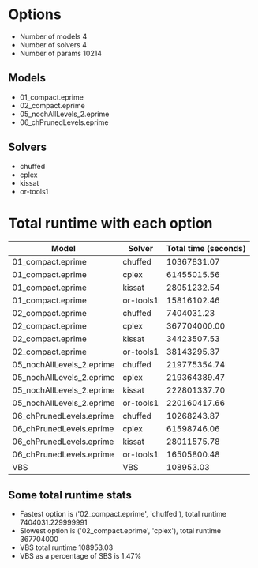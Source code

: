 

# Options


- Number of models 4
- Number of solvers 4
- Number of params 10214


## Models


 - 01_compact.eprime
 - 02_compact.eprime
 - 05_nochAllLevels_2.eprime
 - 06_chPrunedLevels.eprime


## Solvers


 - chuffed
 - cplex
 - kissat
 - or-tools1


# Total runtime with each option


 | Model | Solver | Total time (seconds) | 
 | -- | -- | -- | 
 | 01_compact.eprime | chuffed | 10367831.07 | 
 | 01_compact.eprime | cplex | 61455015.56 | 
 | 01_compact.eprime | kissat | 28051232.54 | 
 | 01_compact.eprime | or-tools1 | 15816102.46 | 
 | 02_compact.eprime | chuffed | 7404031.23 | 
 | 02_compact.eprime | cplex | 367704000.00 | 
 | 02_compact.eprime | kissat | 34423507.53 | 
 | 02_compact.eprime | or-tools1 | 38143295.37 | 
 | 05_nochAllLevels_2.eprime | chuffed | 219775354.74 | 
 | 05_nochAllLevels_2.eprime | cplex | 219364389.47 | 
 | 05_nochAllLevels_2.eprime | kissat | 222801337.70 | 
 | 05_nochAllLevels_2.eprime | or-tools1 | 220160417.66 | 
 | 06_chPrunedLevels.eprime | chuffed | 10268243.87 | 
 | 06_chPrunedLevels.eprime | cplex | 61598746.06 | 
 | 06_chPrunedLevels.eprime | kissat | 28011575.78 | 
 | 06_chPrunedLevels.eprime | or-tools1 | 16505800.48 | 
 | VBS | VBS | 108953.03 | 


## Some total runtime stats


 - Fastest option is ('02_compact.eprime', 'chuffed'), total runtime 7404031.229999991
 - Slowest option is ('02_compact.eprime', 'cplex'), total runtime 367704000
 - VBS total runtime 108953.03
 - VBS as a percentage of SBS is 1.47%

